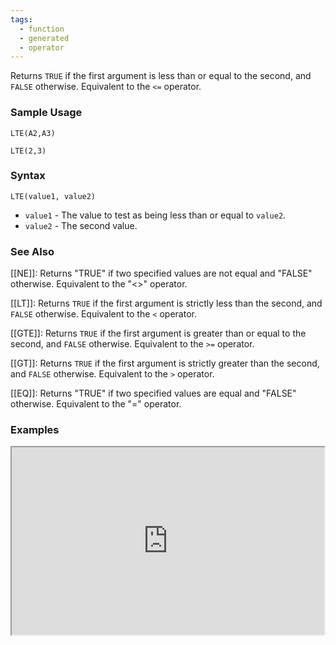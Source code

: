 ```yaml
---
tags:
  - function
  - generated
  - operator
---
```


Returns `TRUE` if the first argument is less than or equal to the second, and `FALSE` otherwise. Equivalent to the `<=` operator.

### Sample Usage

`LTE(A2,A3)`

`LTE(2,3)`

### Syntax

`LTE(value1, value2)`

* `value1` - The value to test as being less than or equal to `value2`.
* `value2` - The second value.

### See Also

[[NE]]: Returns "TRUE" if two specified values are not equal and "FALSE" otherwise. Equivalent to the "<>" operator.

[[LT]]: Returns `TRUE` if the first argument is strictly less than the second, and `FALSE` otherwise. Equivalent to the `<` operator.

[[GTE]]: Returns `TRUE` if the first argument is greater than or equal to the second, and `FALSE` otherwise. Equivalent to the `>=` operator.

[[GT]]: Returns `TRUE` if the first argument is strictly greater than the second, and `FALSE` otherwise. Equivalent to the `>` operator.

[[EQ]]: Returns "TRUE" if two specified values are equal and "FALSE" otherwise. Equivalent to the "=" operator.

### Examples

<iframe height="300" src="https://docs.google.com/spreadsheet/pub?key=0As3tAuweYU9QdHhaVXo0UkdGZlhIVGdrb1I5MkU4d1E&amp;output=html" width="500"></iframe>